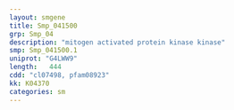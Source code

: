 ```yaml
---
layout: smgene
title: Smp_041500
grp: Smp_04
description: "mitogen activated protein kinase kinase"
smp: Smp_041500.1
uniprot: "G4LWW9"
length:   444
cdd: "cl07498, pfam08923"
kk: K04370
categories: sm
---
```

